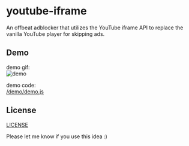 # youtube-iframe

An offbeat adblocker that utilizes the YouTube iframe API to replace the vanilla YouTube player for skipping ads.

## Demo

demo gif:  
![demo](demo/demo.gif)

demo code:  
[/demo/demo.js](demo/demo.js)

## License

[LICENSE](LICENSE)

Please let me know if you use this idea :)